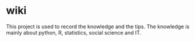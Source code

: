 # wiki

This project is used to record the knowledge and the tips. 
The knowledge is mainly about python, R, statistics, social science and IT. 


